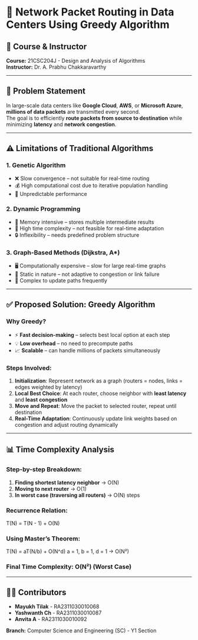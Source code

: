 # 📡 Network Packet Routing in Data Centers Using Greedy Algorithm

## 📘 Course & Instructor
**Course:** 21CSC204J - Design and Analysis of Algorithms  
**Instructor:** Dr. A. Prabhu Chakkaravarthy

---

## 🧠 Problem Statement
In large-scale data centers like **Google Cloud**, **AWS**, or **Microsoft Azure**, **millions of data packets** are transmitted every second.  
The goal is to efficiently **route packets from source to destination** while minimizing **latency** and **network congestion**.

---

## ⚠️ Limitations of Traditional Algorithms

### 1. Genetic Algorithm
- ❌ Slow convergence – not suitable for real-time routing  
- 💰 High computational cost due to iterative population handling  
- 🔄 Unpredictable performance

### 2. Dynamic Programming
- 🧠 Memory intensive – stores multiple intermediate results  
- 🐢 High time complexity – not feasible for real-time adaptation  
- 🔒 Inflexibility – needs predefined problem structure

### 3. Graph-Based Methods (Dijkstra, A*)
- 🖥️ Computationally expensive – slow for large real-time graphs  
- 🧱 Static in nature – not adaptive to congestion or link failure  
- 🔁 Complex to update paths frequently

---

## ✅ Proposed Solution: Greedy Algorithm

### Why Greedy?
- ⚡ **Fast decision-making** – selects best local option at each step  
- 💡 **Low overhead** – no need to precompute paths  
- 📈 **Scalable** – can handle millions of packets simultaneously

### Steps Involved:
1. **Initialization**: Represent network as a graph (routers = nodes, links = edges weighted by latency)
2. **Local Best Choice**: At each router, choose neighbor with **least latency** and **least congestion**
3. **Move and Repeat**: Move the packet to selected router, repeat until destination
4. **Real-Time Adaptation**: Continuously update link weights based on congestion and adjust routing dynamically

---

## 📊 Time Complexity Analysis

### Step-by-step Breakdown:
1. **Finding shortest latency neighbor** → O(N)  
2. **Moving to next router** → O(1)  
3. **In worst case (traversing all routers)** → O(N) steps

### Recurrence Relation:
T(N) = T(N - 1) + O(N)

### Using Master’s Theorem:
T(N) = aT(N/b) + O(N^d) a = 1, b = 1, d = 1 → O(N²)

### Final Time Complexity: **O(N²)** (Worst Case)

---

## 🧑‍💻 Contributors
- **Mayukh Tilak** - RA2311030010068  
- **Yashwanth Ch** - RA2311030010087  
- **Anvita A** - RA2311030010092

**Branch:** Computer Science and Engineering (SC) - Y1 Section
